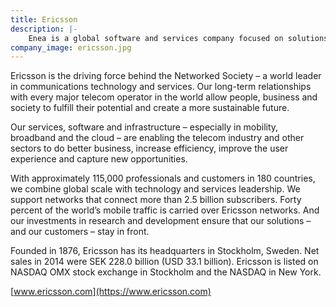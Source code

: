 ```yaml
---
title: Ericsson
description: |-
    Enea is a global software and services company focused on solutions for communication-driven products.
company_image: ericsson.jpg
---
```

Ericsson is the driving force behind the Networked Society – a world leader in communications technology and services. Our long-term relationships with every major telecom operator in the world allow people, business and society to fulfill their potential and create a more sustainable future.

Our services, software and infrastructure – especially in mobility, broadband and the cloud – are enabling the telecom industry and other sectors to do better business, increase efficiency, improve the user experience and capture new opportunities.

With approximately 115,000 professionals and customers in 180 countries, we combine global scale with technology and services leadership. We support networks that connect more than 2.5 billion subscribers. Forty percent of the world’s mobile traffic is carried over Ericsson networks. And our investments in research and development ensure that our solutions – and our customers – stay in front.

Founded in 1876, Ericsson has its headquarters in Stockholm, Sweden. Net sales in 2014 were SEK 228.0 billion (USD 33.1 billion). Ericsson is listed on NASDAQ OMX stock exchange in Stockholm and the NASDAQ in New York.

[www.ericsson.com](https://www.ericsson.com)
